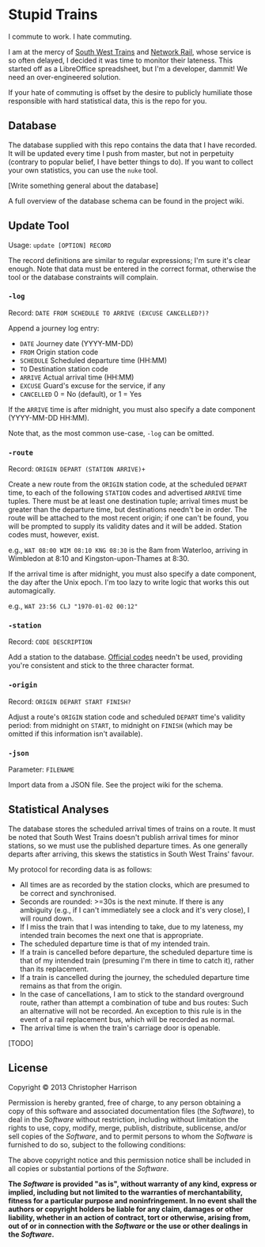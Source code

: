 # Stupid Trains

I commute to work. I hate commuting.

I am at the mercy of [South West Trains](http://southwesttrains.co.uk)
and [Network Rail](http://networkrail.co.uk), whose service is so often
delayed, I decided it was time to monitor their lateness. This started
off as a LibreOffice spreadsheet, but I'm a developer, dammit! We need
an over-engineered solution.

If your hate of commuting is offset by the desire to publicly humiliate
those responsible with hard statistical data, this is the repo for you.

## Database

The database supplied with this repo contains the data that I have
recorded. It will be updated every time I push from master, but not in
perpetuity (contrary to popular belief, I have better things to do). If
you want to collect your own statistics, you can use the `nuke` tool.

[Write something general about the database]

A full overview of the database schema can be found in the project wiki.

## Update Tool

Usage: `update [OPTION] RECORD`

The record definitions are similar to regular expressions; I'm sure it's
clear enough. Note that data must be entered in the correct format,
otherwise the tool or the database constraints will complain.

### `-log`

Record: `DATE FROM SCHEDULE TO ARRIVE (EXCUSE CANCELLED?)?`

Append a journey log entry:

* `DATE` Journey date (YYYY-MM-DD)
* `FROM` Origin station code
* `SCHEDULE` Scheduled departure time (HH:MM)
* `TO` Destination station code
* `ARRIVE` Actual arrival time (HH:MM)
* `EXCUSE` Guard's excuse for the service, if any
* `CANCELLED` 0 = No (default), or 1 = Yes

If the `ARRIVE` time is after midnight, you must also specify a date
component (YYYY-MM-DD HH:MM).

Note that, as the most common use-case, `-log` can be omitted.

### `-route`

Record: `ORIGIN DEPART (STATION ARRIVE)+`

Create a new route from the `ORIGIN` station code, at the scheduled
`DEPART` time, to each of the following `STATION` codes and advertised
`ARRIVE` time tuples. There must be at least one destination tuple;
arrival times must be greater than the departure time, but destinations
needn't be in order. The route will be attached to the most recent
origin; if one can't be found, you will be prompted to supply its
validity dates and it will be added. Station codes must, however, exist.

e.g., `WAT 08:00 WIM 08:10 KNG 08:30` is the 8am from Waterloo, arriving
in Wimbledon at 8:10 and Kingston-upon-Thames at 8:30.

If the arrival time is after midnight, you must also specify a date
component, the day after the Unix epoch. I'm too lazy to write logic
that works this out automagically.

e.g., `WAT 23:56 CLJ "1970-01-02 00:12"`

### `-station`

Record: `CODE DESCRIPTION`

Add a station to the database. [Official codes](http://dft.gov.uk/naptan)
needn't be used, providing you're consistent and stick to the three
character format.

### `-origin`

Record: `ORIGIN DEPART START FINISH?`

Adjust a route's `ORIGIN` station code and scheduled `DEPART` time's
validity period: from midnight on `START`, to midnight on `FINISH`
(which may be omitted if this information isn't available).

### `-json`

Parameter: `FILENAME`

Import data from a JSON file. See the project wiki for the schema.

## Statistical Analyses

The database stores the scheduled arrival times of trains on a route. It
must be noted that South West Trains doesn't publish arrival times for
minor stations, so we must use the published departure times. As one
generally departs after arriving, this skews the statistics in South
West Trains' favour.

My protocol for recording data is as follows:

* All times are as recorded by the station clocks, which are presumed to
  be correct and synchronised.
* Seconds are rounded: >=30s is the next minute. If there is any
  ambiguity (e.g., if I can't immediately see a clock and it's very
  close), I will round down.
* If I miss the train that I was intending to take, due to my lateness,
  my intended train becomes the next one that is appropriate.
* The scheduled departure time is that of my intended train.
* If a train is cancelled before departure, the scheduled departure time
  is that of my intended train (presuming I'm there in time to catch
  it), rather than its replacement.
* If a train is cancelled during the journey, the scheduled departure
  time remains as that from the origin.
* In the case of cancellations, I am to stick to the standard overground
  route, rather than attempt a combination of tube and bus routes: Such
  an alternative will not be recorded. An exception to this rule is in
  the event of a rail replacement bus, which will be recorded as normal.
* The arrival time is when the train's carriage door is openable.

[TODO]

## License

Copyright © 2013 Christopher Harrison

Permission is hereby granted, free of charge, to any person obtaining a
copy of this software and associated documentation files (the
*Software*), to deal in the *Software* without restriction, including
without limitation the rights to use, copy, modify, merge, publish,
distribute, sublicense, and/or sell copies of the *Software*, and to
permit persons to whom the *Software* is furnished to do so, subject to
the following conditions:

The above copyright notice and this permission notice shall be included
in all copies or substantial portions of the *Software*.

**The *Software* is provided "as is", without warranty of any kind,
express or implied, including but not limited to the warranties of
merchantability, fitness for a particular purpose and noninfringement.
In no event shall the authors or copyright holders be liable for any
claim, damages or other liability, whether in an action of contract,
tort or otherwise, arising from, out of or in connection with the
*Software* or the use or other dealings in the *Software*.**
